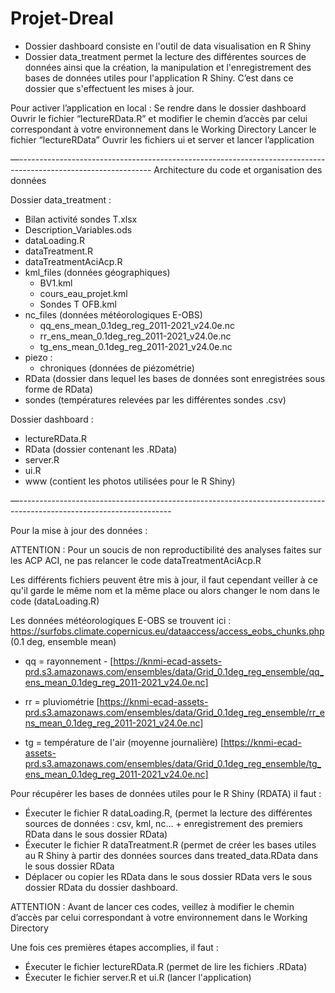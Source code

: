# Projet-Dreal


- Dossier dashboard consiste en l'outil de data visualisation en R Shiny
- Dossier data_treatment permet la lecture des différentes sources de données ainsi que la création, la manipulation et l'enregistrement des bases de données utiles pour l'application R Shiny. C’est dans ce dossier que s'effectuent les mises à jour.

Pour activer l’application en local : 
Se rendre dans le dossier dashboard 
Ouvrir le fichier “lectureRData.R” et modifier le chemin d’accès par celui correspondant à votre environnement dans le Working Directory
Lancer le fichier “lectureRData”
Ouvrir les fichiers ui et server et lancer l’application

—---------------------------------------------------------------------------------------------------------------
Architecture du code et organisation des données

Dossier data_treatment :
- Bilan activité sondes T.xlsx
- Description_Variables.ods
- dataLoading.R
- dataTreatment.R
- dataTreatmentAciAcp.R
- kml_files (données géographiques)
    - BV1.kml
    - cours_eau_projet.kml
    - Sondes T OFB.kml
- nc_files (données météorologiques E-OBS)
    - qq_ens_mean_0.1deg_reg_2011-2021_v24.0e.nc
    - rr_ens_mean_0.1deg_reg_2011-2021_v24.0e.nc
    - tg_ens_mean_0.1deg_reg_2011-2021_v24.0e.nc
- piezo : 
    - chroniques (données de piézométrie)
- RData (dossier dans lequel les bases de données sont enregistrées sous forme de RData)
- sondes (températures relevées par les différentes sondes .csv)

Dossier dashboard :
- lectureRData.R
- RData (dossier contenant les .RData)
- server.R
- ui.R
- www (contient les photos utilisées pour le R Shiny)

—--------------------------------------------------------------------------------------------------------------------

Pour la mise à jour des données : 

ATTENTION : Pour un soucis de non reproductibilité des analyses faites sur les ACP ACI, ne pas relancer le code dataTreatmentAciAcp.R

Les différents fichiers peuvent être mis à jour, il faut cependant veiller à ce qu'il garde le même nom et la même place ou alors changer le nom dans le code (dataLoading.R)

Les données météorologiques E-OBS se trouvent ici : https://surfobs.climate.copernicus.eu/dataaccess/access_eobs_chunks.php
(0.1 deg, ensemble mean)
- qq = rayonnement    - [https://knmi-ecad-assets-prd.s3.amazonaws.com/ensembles/data/Grid_0.1deg_reg_ensemble/qq_ens_mean_0.1deg_reg_2011-2021_v24.0e.nc]

- rr = pluviométrie
[https://knmi-ecad-assets-prd.s3.amazonaws.com/ensembles/data/Grid_0.1deg_reg_ensemble/rr_ens_mean_0.1deg_reg_2011-2021_v24.0e.nc]

- tg = température de l'air (moyenne journalière)
[https://knmi-ecad-assets-prd.s3.amazonaws.com/ensembles/data/Grid_0.1deg_reg_ensemble/tg_ens_mean_0.1deg_reg_2011-2021_v24.0e.nc]


Pour récupérer les bases de données utiles pour le R Shiny (RDATA) il faut :
- Éxecuter le fichier R dataLoading.R, (permet la lecture des différentes sources de données : csv, kml, nc... + enregistrement des premiers RData dans le sous dossier RData)
- Éxecuter le fichier R dataTreatment.R (permet de créer les bases utiles au R Shiny à partir des données sources dans treated_data.RData dans le sous dossier RData
- Déplacer ou copier les RData dans le sous dossier RData vers le sous dossier RData du dossier dashboard.

ATTENTION : 
Avant de lancer ces codes, veillez à modifier le chemin d’accès par celui correspondant à votre environnement dans le Working Directory

Une fois ces premières étapes accomplies, il faut :
- Éxecuter le fichier lectureRData.R (permet de lire les fichiers .RData)
- Éxecuter le fichier server.R et ui.R (lancer l'application)


